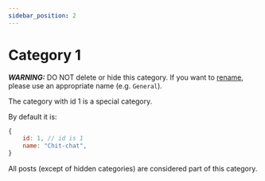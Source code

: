 ```yaml
---
sidebar_position: 2
---
```


# Category 1

**_WARNING:_** DO NOT delete or hide this category. If you want to [rename](../rename), please use an appropriate name (e.g. `General`).

The category with id 1 is a special category.

By default it is:

```javascript
{
    id: 1, // id is 1
    name: "Chit-chat",
}
```

All posts (except of hidden categories) are considered part of this category.
